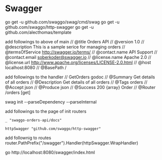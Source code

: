 # Swagger 
go get -u github.com/swaggo/swag/cmd/swag
go get -u github.com/swaggo/http-swagger
go get -u github.com/alecthomas/template


add followings to above of main
// @title Orders API
// @version 1.0
// @description This is a sample serice for managing orders
// @termsOfService http://swagger.io/terms/
// @contact.name API Support
// @contact.email soberkoder@swagger.io
// @license.name Apache 2.0
// @license.url http://www.apache.org/licenses/LICENSE-2.0.html
// @host localhost:8080
// @BasePath /

add followings to the handler
// GetOrders godoc
// @Summary Get details of all orders
// @Description Get details of all orders
// @Tags orders
// @Accept  json
// @Produce  json
// @Success 200 {array} Order
// @Router /orders [get]

swag init --parseDependency --parseInternal

add followings to the page of init routers

	_ "swaggo-orders-api/docs" 

	httpSwagger "github.com/swaggo/http-swagger"

add follownig to routes
	router.PathPrefix("/swagger").Handler(httpSwagger.WrapHandler)

go 
http://localhost:8080/swagger/index.html